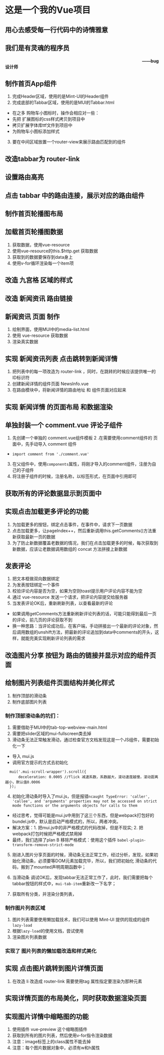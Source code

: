 # 这是一个我的Vue项目

## 用心去感受每一行代码中的诗情雅意

## 我们是有灵魂的程序员

####  &nbsp; &nbsp; &nbsp; &nbsp; &nbsp; &nbsp; &nbsp; &nbsp; &nbsp; &nbsp; &nbsp; &nbsp; &nbsp; &nbsp; &nbsp; &nbsp; &nbsp;&nbsp; &nbsp; &nbsp; &nbsp; &nbsp; &nbsp; &nbsp; &nbsp; &nbsp; &nbsp; &nbsp; &nbsp; &nbsp; &nbsp; &nbsp; &nbsp; &nbsp; &nbsp; &nbsp; &nbsp; &nbsp; &nbsp; &nbsp; &nbsp; &nbsp; &nbsp; &nbsp; &nbsp; &nbsp; &nbsp; &nbsp; &nbsp; &nbsp; &nbsp; &nbsp; &nbsp; &nbsp; &nbsp; &nbsp; &nbsp; &nbsp; &nbsp; &nbsp; &nbsp; &nbsp; &nbsp; &nbsp; &nbsp; &nbsp; &nbsp; &nbsp;  ——bug设计师


## 制作首页App组件
1. 完成Header区域，使用的是Mint-UI的Header组件 
2. 完成底部的Tabbar区域，使用的是MUI的Tabbar.html
 + 在之多 购物车小图标时，操作会相应对一些：
 + 先把 扩展图标的css样式拷贝到项目中
 + 拷贝扩展字体库ttf文件到项目中
 + 为购物车小图标添加样式
3. 要在中间区域放置一个router-view来展示路由匹配到的组件


## 改造tabbar为 router-link

## 设置路由高亮

## 点击 tabbar 中的路由连接，展示对应的路由组件

## 制作首页轮播图布局

## 加载首页轮播图数据
1. 获取数据，使用vue-resource
2. 使用vue-resource的this.$http.get 获取数据
3. 获取到的数据要保存到data身上
4. 使用v-for循环渲染每一个item项

## 改造 九宫格 区域的样式

## 改造 新闻资讯 路由链接

## 新闻资讯 页面 制作 
1. 绘制界面，使用MUI中的media-list.html
2. 使用 vue-resource 获取数据
3. 渲染真实数据

## 实现 新闻资讯列表 点击跳转到新闻详情
1. 把列表中的每一项改造为 router-link ，同时，在跳转的时候应该提供唯一的ID标识符
2. 创建新闻详情的组件页面 NewsInfo.vue
3. 在路由模块中，将新闻详情的路由地址 和 组件页面对应起来

## 实现 新闻详情 的页面布局 和数据渲染

## 单独封装一个 comment.vue 评论子组件
1. 先创建一个单独的 comment.vue组件模板
2 .在需要使用comment组件的 页面中，先手动导入 comment 组件
 + `import comment from './comment.vue'`
3. 在父组件中，使用`components`属性，将刚才导入的comment组件，注册为自己的子组件
4. 将注册子组件的时候，注册名称，以标签形式，在页面中引用即可

## 获取所有的评论数据显示到页面中

## 实现点击加载更多评论的功能
1. 为加载更多的按钮，绑定点击事件，在事件中，请求下一页数据
2. 点击加载更多，让pageIndex++，然后重新调用this.getComments()方法重新获取最新一页的数据
3. 为了防止新数据覆盖老数据的情况，我们在点击加载更多的时候，每次获取到新数据，应该让老数据调用数组的 concat 方法拼接上新数据

## 发表评论
1. 把文本框做双向数据绑定
2. 为发表按钮绑定一个事件
3. 校验评论内容是否为空，如果为空则toast提示用户评论内容不能为空
4. 通过 vue-resource 发送一个请求，把评论内容提交给服务器
5. 当发表评论OK后，重新刷新列表，以查看最新的评论
 + 如果调用getComments方法重新刷新评论列表的话，可能只能得到最后一页的评论，前几页的评论获取不到
 + 换一种思路：当评论成功后，在客户端，手动拼接出一个最新的评论对象，然后调用数组的unshift方法，把最新的评论追加到data中comments的开头，这样，就能完美实现刷新评论列表的需求

## 改造图片分享 按钮为 路由的链接并显示对应的组件页面

## 绘制图片列表组件页面结构并美化样式
 1. 制作顶部的滑动条
 2. 制作底部图片列表
 ### 制作顶部滑动条的坑们：
 1. 需要借助于MUI中的tab-top-webview-main.html
 2. 需要把slider区域的mui-fullscreen类去掉
 3. 滑动条无法正常触发滑动，通过检查官方文档发现这是一个JS组件，需要初始化一下
  + 导入 mui.js
  + 调用官方提示的方式去初始化
  ```
    mui('.mui-scroll-wrapper').scroll({
        deceleration: 0.0005 //flick 减速系数，系数越大，滚动速度越慢，滚动距离越小，默认值0.0006
    });

  ```
4. 初始化滑动条时导入了mui.js，但是报错`ncaught TypeError: 'caller', 'callee', and 'arguments' properties may not be accessed on strict mode functions or the arguments objects for calls to them`
 + 经过思考，觉得可能是mui.js中用到了这三个东西，但是webpack打包好的bundel.js中，默认是启动严格模式的，所以，两者冲突。
 + 解决方案：1. 把mui.js中的非严格模式的代码改掉，但是不现实; 2. 把webpack打包时候把严格模式禁用掉
 + 最终，我们选择了plan B 移除严格模式：使用这个插件 `babel-plugin-transform-remove-strict-mode`

5. 刚进入图片分享页面的时候，滑动条无法正常工作，经过分析，发现，如果初始化滑动条，必须要等DOM元素加载完毕，所以，我们把初始化 滑动条的代码，搬到了mounted声明周期函数中；

6. 当滑动条 调试OK后，发现tabbar无法正常工作了，此时，我们需要把每个tabbar按钮的样式中，`mui-tab-item`重新改一下名字；

7. 获取所有分类，并渲染分类列表，

### 制作图片列表区域
1. 图片列表需要使用懒加载技术，我们可以使用 Mint-UI 提供的现成的组件`lazy-load`
2. 根据`lazy-load`的使用文档，尝试使用
3. 渲染图片列表数据

### 实现了 图片列表的懒加载改造和样式美化

## 实现 点击图片跳转到图片详情页面
1. 在改造 li 改造成 router-link 需要使用tag 属性指定要渲染为那种元素

## 实现详情页面的布局美化，同时获取数据渲染页面

## 实现图片详情中缩略图的功能
1. 使用插件 vue-preview 这个缩略图插件
2. 获取到所有的图片列表，然后使用v-for指令渲染数据
3. 注意：image标签上的class属性不能去掉
4. 注意：每个图片数据对象中，必须有w和h属性